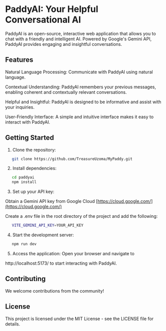 # PaddyAI: Your Helpful Conversational AI

PaddyAI is an open-source, interactive web application that allows you to chat with a friendly and intelligent AI. Powered by Google's Gemini API, PaddyAI provides engaging and insightful conversations.

## Features

Natural Language Processing: Communicate with PaddyAI using natural language.

Contextual Understanding: PaddyAI remembers your previous messages, enabling coherent and contextually relevant conversations.

Helpful and Insightful: PaddyAI is designed to be informative and assist with your inquiries.

User-Friendly Interface: A simple and intuitive interface makes it easy to interact with PaddyAI.

## Getting Started

1. Clone the repository:

```bash
   git clone https://github.com/TreasureUzoma/MyPaddy.git
```

2. Install dependencies:

```bash
   cd paddyai
   npm install
```

3. Set up your API key:

Obtain a Gemini API key from Google Cloud [https://cloud.google.com/](https://cloud.google.com/)

Create a
.env file in the root directory of the project and add the following:

```bash
   VITE_GEMINI_API_KEY=YOUR_API_KEY
```

4. Start the development server:

```bash
   npm run dev
```

5. Access the application:
   Open your browser and navigate to

http://localhost:5173/
to start interacting with PaddyAI.

## Contributing

We welcome contributions from the community!

## License

This project is licensed under the MIT License - see the LICENSE file for details.
